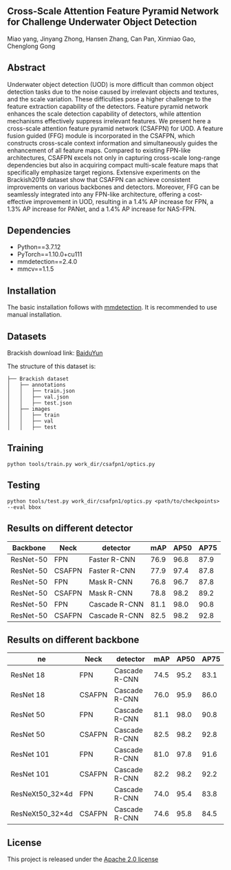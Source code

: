 Cross-Scale Attention Feature Pyramid Network for Challenge Underwater Object Detection
---------------------

Miao yang, Jinyang Zhong, Hansen Zhang, Can Pan, Xinmiao Gao, Chenglong Gong


Abstract
----------------

Underwater object detection (UOD) is more difficult than common object detection tasks due to the noise caused by irrelevant objects and textures, and the scale variation. These difficulties pose a higher challenge to the feature extraction capability of the detectors. Feature pyramid network enhances the scale detection capability of detectors, while attention mechanisms effectively suppress irrelevant features. We present here a cross-scale attention feature pyramid network (CSAFPN) for UOD. A feature fusion guided (FFG) module is incorporated in the CSAFPN, which constructs cross-scale context information and simultaneously guides the enhancement of all feature maps. Compared to existing FPN-like architectures, CSAFPN excels not only in capturing cross-scale long-range dependencies but also in acquiring compact multi-scale feature maps that specifically emphasize target regions. Extensive experiments on the Brackish2019 dataset show that CSAFPN can achieve consistent improvements on various backbones and detectors. Moreover, FFG can be seamlessly integrated into any FPN-like architecture, offering a cost-effective improvement in UOD, resulting in a 1.4\% AP increase for FPN, a 1.3\% AP increase for PANet, and a 1.4\% AP increase for NAS-FPN.

## Dependencies

- Python==3.7.12
- PyTorch==1.10.0+cu111
- mmdetection==2.4.0
- mmcv==1.1.5

Installation
-------------

The basic installation follows with [mmdetection](https://github.com/open-mmlab/mmdetection). It is recommended to use manual installation.

Datasets
----------

Brackish download link: [BaiduYun](https://pan.baidu.com/s/1D05P2lYlID1QA9hB49MxWA?pwd=55u3 )

The structure of this dataset is:

```
├── Brackish dataset
│   ├── annotations
│   │   ├── train.json
│   │   ├── val.json
│   │   ├── test.json
│   ├── images
│   │   ├── train
│   │   ├── val
│   │   ├── test
```

Training
--------------

```shell
python tools/train.py work_dir/csafpn1/optics.py
```


Testing
-----------

```shell
python tools/test.py work_dir/csafpn1/optics.py <path/to/checkpoints> --eval bbox
```

Results on different detector
---------

| Backbone  | Neck   | detector      | mAP  | AP50 | AP75 |
| --------- | ------ | ------------- | ---- | ---- | ---- |
| ResNet-50 | FPN    | Faster R-CNN  | 76.9 | 96.8 | 87.9 |
| ResNet-50 | CSAFPN | Faster R-CNN  | 77.9 | 97.4 | 87.8 |
| ResNet-50 | FPN    | Mask R-CNN    | 76.8 | 96.7 | 87.8 |
| ResNet-50 | CSAFPN | Mask R-CNN    | 78.8 | 98.2 | 89.2 |
| ResNet-50 | FPN    | Cascade R-CNN | 81.1 | 98.0 | 90.8 |
| ResNet-50 | CSAFPN | Cascade R-CNN | 82.5 | 98.2 | 92.8 |

## Results on different backbone

| ne              | Neck   | detector      | mAP  | AP50 | AP75 |
| --------------- | ------ | ------------- | ---- | ---- | ---- |
| ResNet 18       | FPN    | Cascade R-CNN | 74.5 | 95.2 | 83.1 |
| ResNet 18       | CSAFPN | Cascade R-CNN | 76.0 | 95.9 | 86.0 |
| ResNet 50       | FPN    | Cascade R-CNN | 81.1 | 98.0 | 90.8 |
| ResNet 50       | CSAFPN | Cascade R-CNN | 82.5 | 98.2 | 92.8 |
| ResNet 101      | FPN    | Cascade R-CNN | 81.0 | 97.8 | 91.6 |
| ResNet 101      | CSAFPN | Cascade R-CNN | 82.2 | 98.2 | 92.2 |
| ResNeXt50_32×4d | FPN    | Cascade R-CNN | 74.0 | 95.4 | 83.8 |
| ResNeXt50_32×4d | CSAFPN | Cascade R-CNN | 74.6 | 95.8 | 84.5 |


License
--------

This project is released under the [Apache 2.0 license](LICENSE)
